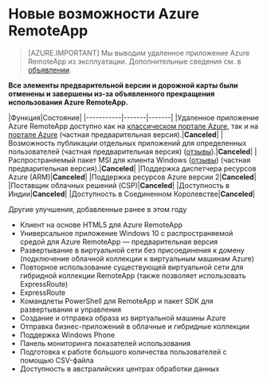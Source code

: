 <properties
    pageTitle="Новые возможности Azure RemoteApp | Microsoft Azure"
    description="Узнайте, когда будут доступны новые возможности Azure RemoteApp"
    services="remoteapp"
    documentationCenter=""
    authors="lizap"
    manager="mbaldwin" />

<tags
    ms.service="remoteapp"
    ms.workload="compute"
    ms.tgt_pltfrm="NA"
    ms.devlang="NA"
    ms.topic="article"
    ms.date="09/19/2016"
    ms.author="elizapo" />

# Новые возможности Azure RemoteApp

> [AZURE.IMPORTANT]
Мы выводим удаленное приложение Azure RemoteApp из эксплуатации. Дополнительные сведения см. в [объявлении](https://go.microsoft.com/fwlink/?linkid=821148).

**Все элементы предварительной версии и дорожной карты были отменены и завершены из-за объявленного прекращения использования Azure RemoteApp.**

|Функция|Состояние|
|-----------|-------|-------|
|Удаленное приложение Azure RemoteApp доступно как на [классическом портале Azure](http://manage.windowsazure.com), так и на [портале Azure](https://portal.azure.com) (частная предварительная версия).|**Canceled**|
|Возможность публикации отдельных приложений для определенных пользователей (частная предварительная версия) ([отзывы](https://feedback.azure.com/forums/247748-azure-remoteapp/suggestions/6067043-allow-the-ability-to-publish-specific-apps-to-spec/)).|**Canceled**|
|Распространяемый пакет MSI для клиента Windows ([отзывы](https://feedback.azure.com/forums/247748-azure-remoteapp/suggestions/6627191-client-deployment-provide-an-msi-package-to-allo/)) (частная предварительная версия).|**Canceled**|
|Поддержка диспетчера ресурсов Azure (ARM)|**Canceled**|
|Поддержка ресурсов Azure версии 2|**Canceled**|
|Поставщик облачных решений (CSP)|**Canceled**|
|Доступность в Индии|**Canceled**|
|Доступность в Соединенном Королевстве|**Canceled**|


Другие улучшения, добавленные ранее в этом году

- Клиент на основе HTML5 для Azure RemoteApp
- Универсальное приложение Windows 10 с распространяемой средой для Azure RemoteApp — предварительная версия
- Развертывание в виртуальной сети без присоединения к домену (подключение облачной коллекции к виртуальным машинам Azure)
- Повторное использование существующей виртуальной сети для гибридной коллекции RemoteApp (также позволяет использовать ExpressRoute)
- ExpressRoute
- Командлеты PowerShell для RemoteApp и пакет SDK для развертывания и управления
- Создание и отправка образа из виртуальной машины Azure
- Отправка бизнес-приложений в облачные и гибридные коллекции
- Поддержка Windows Phone
- Панель мониторинга показателей использования
- Подготовка к работе большого количества пользователей с помощью CSV-файла
- Доступность в австралийских центрах обработки данных
 

<!---HONumber=AcomDC_0921_2016-->
